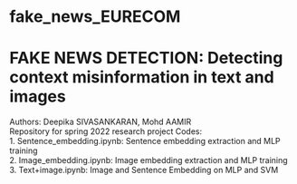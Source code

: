 # fake_news_EURECOM
# FAKE NEWS DETECTION: Detecting context misinformation in text and images

Authors: Deepika SIVASANKARAN, Mohd AAMIR
<br />Repository for spring 2022 research project
Codes: 
       <br />1. Sentence_embedding.ipynb: Sentence embedding extraction and MLP training 
       <br />2. Image_embedding.ipynb: Image embedding extraction and MLP training 
       <br />3. Text+image.ipynb: Image and Sentence Embedding on MLP and SVM
       <br />
